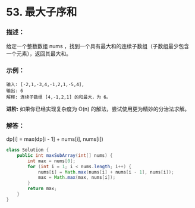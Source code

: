 # 53. 最大子序和

### 描述：
给定一个整数数组 nums ，找到一个具有最大和的连续子数组（子数组最少包含一个元素），返回其最大和。
### 示例：
```
输入: [-2,1,-3,4,-1,2,1,-5,4],
输出: 6
解释: 连续子数组 [4,-1,2,1] 的和最大，为 6。
```
**进阶:**
如果你已经实现复杂度为 O(n) 的解法，尝试使用更为精妙的分治法求解。
### 解答：
dp[i] = max(dp[i - 1] + nums[i], nums[i])
```java
class Solution {
    public int maxSubArray(int[] nums) {
        int max = nums[0];
        for (int i = 1; i < nums.length; i++) {
            nums[i] = Math.max(nums[i] + nums[i - 1], nums[i]);
            max = Math.max(max, nums[i]);
        }
        return max;
    }
}
```